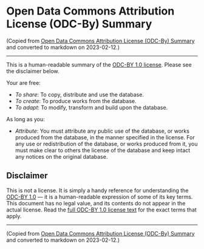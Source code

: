 # Open Data Commons Attribution License (ODC-By) Summary

(Copied from [Open Data Commons Attribution License (ODC-By) Summary](https://opendatacommons.org/licenses/by/summary/) and converted to markdown on 2023-02-12.)

---

This is a human-readable summary of the [ODC-BY 1.0 license](https://opendatacommons.org/licenses/by/1-0/). Please see the disclaimer below.

Your are free:

- *To share*: To copy, distribute and use the database.
- *To create*: To produce works from the database.
- *To adapt*: To modify, transform and build upon the database.

As long as you:

- *Attribute*: You must attribute any public use of the database, or works produced from the database, in the manner specified in the license. For any use or redistribution of the database, or works produced from it, you must make clear to others the license of the database and keep intact any notices on the original database.

## Disclaimer

This is not a license. It is simply a handy reference for understanding the [ODC-BY 1.0](https://opendatacommons.org/licenses/by/1-0/) — it is a human-readable expression of some of its key terms. This document has no legal value, and its contents do not appear in the actual license. Read the [full ODC-BY 1.0 license text](https://opendatacommons.org/licenses/by/1-0/) for the exact terms that apply.

---

(Copied from [Open Data Commons Attribution License (ODC-By) Summary](https://opendatacommons.org/licenses/by/summary/) and converted to markdown on 2023-02-12.)
